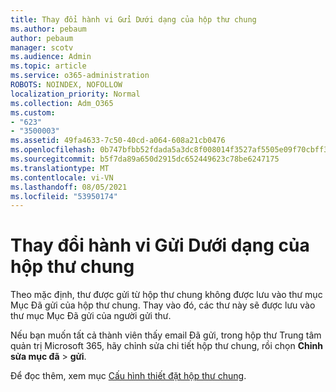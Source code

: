 ```yaml
---
title: Thay đổi hành vi Gửi Dưới dạng của hộp thư chung
ms.author: pebaum
author: pebaum
manager: scotv
ms.audience: Admin
ms.topic: article
ms.service: o365-administration
ROBOTS: NOINDEX, NOFOLLOW
localization_priority: Normal
ms.collection: Adm_O365
ms.custom:
- "623"
- "3500003"
ms.assetid: 49fa4633-7c50-40cd-a064-608a21cb0476
ms.openlocfilehash: 0b747bfbb52fdada5a3dc8f008014f3527af5505e09f70cbff3e33ad01a4248e
ms.sourcegitcommit: b5f7da89a650d2915dc652449623c78be6247175
ms.translationtype: MT
ms.contentlocale: vi-VN
ms.lasthandoff: 08/05/2021
ms.locfileid: "53950174"
---
```

# <a name="changing-shared-mailbox-send-as-behavior"></a>Thay đổi hành vi Gửi Dưới dạng của hộp thư chung

Theo mặc định, thư được gửi từ hộp thư chung không được lưu vào thư mục Mục Đã gửi của hộp thư chung. Thay vào đó, các thư này sẽ được lưu vào thư mục Mục Đã gửi của người gửi thư.
  
Nếu bạn muốn tất cả thành viên thấy email Đã gửi, trong hộp thư Trung tâm quản trị Microsoft 365, hãy chỉnh sửa chi tiết hộp thư chung, rồi chọn **Chỉnh sửa mục đã** \> **gửi**.
  
Để đọc thêm, xem mục [Cấu hình thiết đặt hộp thư chung](https://docs.microsoft.com/microsoft-365/admin/email/configure-a-shared-mailbox#allow-everyone-to-see-the-sent-email-the-replies).
  